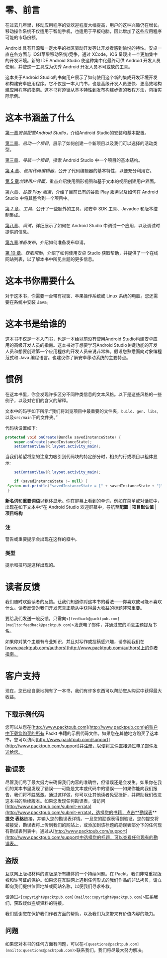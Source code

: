 # 零、前言

在过去几年里，移动应用程序的受欢迎程度大幅提高，用户的这种兴趣仍在增长。移动操作系统不仅适用于智能手机，也适用于平板电脑，因此增加了这些应用程序可能的市场份额。

Android 具有开源和一定水平的社区驱动开发等让开发者感到愉悦的特性。安卓一直在各方面与 iOS(苹果移动系统)竞争，通过 XCode，iOS 呈现出一个更加集中的开发环境。新的 IDE Android Studio 使这种集中化最终可供 Android 开发人员使用，并使这一工具成为优秀 Android 开发人员不可或缺的工具。

这本关于Android Studio的书向用户展示了如何使用这个新的集成开发环境开发和构建安卓应用程序。它不仅是一本入门书，也是高级开发人员更快、更高效地构建应用程序的指南。这本书将遵循从基本特性到发布构建步骤的教程方法，包括实际示例。

# 这本书涵盖了什么

[第一章](01.html "Chapter 1. Installing and Configuring Android Studio")*安装配置Android Studio*，介绍Android Studio的安装和基本配置。

[第二章](02.html "Chapter 2. Starting a Project")、*启动一个项目*，展示了如何创建一个新项目以及我们可以选择的活动类型。

[第三章](03.html "Chapter 3. Navigating a Project")、*导航一个项目*，探索 Android Studio 中一个项目的基本结构。

[第 4 章](04.html "Chapter 4. Using the Code Editor")、*使用代码编辑器*，公开了代码编辑器的基本特性，以便充分利用它。

[第 5 章](05.html "Chapter 5. Creating User Interfaces")*创建用户界面*，重点介绍使用图形视图和基于文本的视图创建用户界面。

[第六章](06.html "Chapter 6. Google Play Services")、*谷歌 Play 服务*，介绍了目前已有的谷歌 Play 服务以及如何在 Android Studio 中将其整合到一个项目中。

[第 7 章](07.html "Chapter 7. Tools")、*工具*，公开了一些额外的工具，如安卓 SDK 工具、Javadoc 和版本控制集成。

[第八章](08.html "Chapter 8. Debugging")、*调试*，详细展示了如何在 Android Studio 中调试一个应用，以及调试时提供的信息。

[第九章](09.html "Chapter 9. Preparing for Release")*准备发布*，介绍如何准备发布申请。

[第 10 章](10.html "Chapter 10. Getting Help")、*获取帮助*，介绍了如何使用安卓 Studio 获取帮助，并提供了一个在线网站列表，以了解本书中所见主题的更多信息。

# 这本书你需要什么

对于这本书，你需要一台带有视窗、苹果操作系统或 Linux 系统的电脑。您还需要在系统中安装 Java。

# 这本书是给谁的

这本书不仅是一本入门书，也是一本给以前没有使用Android Studio构建安卓应用的高级开发人员的指南。这本书对于想要学习Android Studio关键功能的开发人员和想要创建第一个应用程序的开发人员来说非常棒。假设您熟悉面向对象编程范式和 Java 编程语言。也建议你了解安卓移动系统的主要特点。

# 惯例

在这本书里，你会发现许多区分不同种类信息的文本风格。以下是这些风格的一些例子，以及对它们的含义的解释。

文本中的码字如下所示:“我们将浏览项目中最重要的文件夹，`build`、`gen`、`libs,`以及`src/main`下的文件夹。”

代码块设置如下:

```java
protected void onCreate(Bundle savedInstanceState) {
    super.onCreate(savedInstanceState);
    setContentView(R.layout.activity_main);
```

当我们希望将您的注意力吸引到代码块的特定部分时，相关的行或项目以粗体显示:

```java
    setContentView(R.layout.activity_main);

    if (savedInstanceState != null) {
 System.out.println("savedInstanceState = [" + savedInstanceState + "]");
 }

```

**新名词**和**重要词语**以粗体显示。你在屏幕上看到的单词，例如在菜单或对话框中，出现在如下文本中:“在 Android Studio 欢迎屏幕中，导航至**配置** | **项目默认值** | **项目结构**

### 注

警告或重要提示会出现在这样的框中。

### 类型

提示和技巧是这样出现的。

# 读者反馈

我们随时欢迎读者的反馈。让我们知道你对这本书的看法——你喜欢或可能不喜欢什么。读者反馈对我们开发您真正能从中获得最大收益的标题非常重要。

要给我们发送一般反馈，只需向`<[feedback@packtpub.com](mailto:feedback@packtpub.com)>`发送电子邮件，并通过您的消息主题提及书名。

如果你对某个主题有专业知识，并且对写作或投稿感兴趣，请参阅我们在[www.packtpub.com/authors](http://www.packtpub.com/authors)上的作者指南。

# 客户支持

现在，您已经自豪地拥有了一本书，我们有许多东西可以帮助您从购买中获得最大收益。

## 下载示例代码

您可以从您在[http://www.packtpub.com](http://www.packtpub.com)的账户中下载您购买的所有 Packt 书籍的示例代码文件。如果您在其他地方购买了这本书，您可以访问[http://www.packtpub.com/support](http://www.packtpub.com/support)并注册，以便将文件直接通过电子邮件发送给您。

## 勘误表

尽管我们尽了最大努力来确保我们内容的准确性，但错误还是会发生。如果你在我们的某本书里发现了错误——可能是文本或代码中的错误——如果你能向我们报告，我们将不胜感激。通过这样做，你可以让其他读者免受挫折，并帮助我们改进这本书的后续版本。如果您发现任何勘误表，请访问[http://www.packtpub.com/submit-errata](http://www.packtpub.com/submit-errata)，选择您的书籍，点击**勘误表** **提交** **表格**链接，并输入您的勘误表详情。一旦您的勘误表得到验证，您的提交将被接受，勘误表将上传到我们的网站上，或添加到该标题的勘误表部分下的任何现有勘误表列表中。通过从[http://www.packtpub.com/support](http://www.packtpub.com/support)中选择您的标题，可以查看任何现有的勘误表。

## 盗版

互联网上版权材料的盗版是所有媒体的一个持续问题。在 Packt，我们非常重视版权和许可证的保护。如果您在互联网上遇到任何形式的我们作品的非法拷贝，请立即向我们提供位置地址或网站名称，以便我们寻求补救。

请通过`<[copyright@packtpub.com](mailto:copyright@packtpub.com)>`联系我们，获取疑似盗版资料的链接。

我们感谢您在保护我们作者方面的帮助，以及我们为您带来有价值内容的能力。

## 问题

如果您对本书的任何方面有问题，可以在`<[questions@packtpub.com](mailto:questions@packtpub.com)>`联系我们，我们将尽最大努力解决。